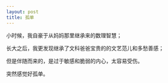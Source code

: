 ```yaml
---
layout: post
title: 孤单
---
```

  小时候，我自豪于从妈妈那里继承来的数理智慧；

  长大之后，我更发现继承了文科爸爸宝贵的的文艺范儿和多愁善感；

  但是伴随而来的，是过于敏感和脆弱的内心，太容易受伤。

  突然感觉好孤单。
